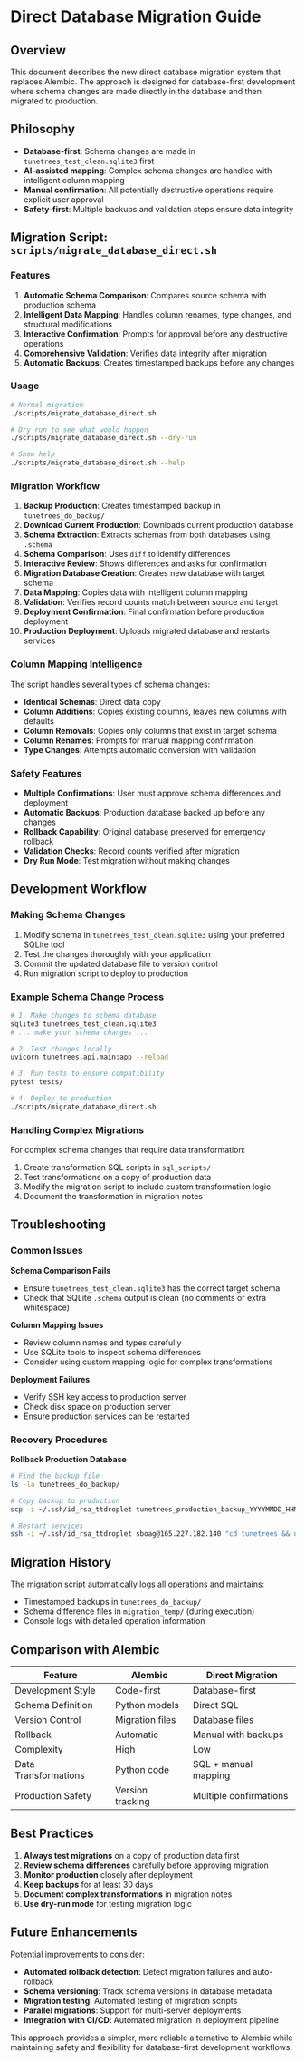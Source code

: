 # Direct Database Migration Guide

## Overview

This document describes the new direct database migration system that replaces Alembic. The approach is designed for database-first development where schema changes are made directly in the database and then migrated to production.

## Philosophy

- **Database-first**: Schema changes are made in `tunetrees_test_clean.sqlite3` first
- **AI-assisted mapping**: Complex schema changes are handled with intelligent column mapping
- **Manual confirmation**: All potentially destructive operations require explicit user approval
- **Safety-first**: Multiple backups and validation steps ensure data integrity

## Migration Script: `scripts/migrate_database_direct.sh`

### Features

1. **Automatic Schema Comparison**: Compares source schema with production schema
2. **Intelligent Data Mapping**: Handles column renames, type changes, and structural modifications
3. **Interactive Confirmation**: Prompts for approval before any destructive operations
4. **Comprehensive Validation**: Verifies data integrity after migration
5. **Automatic Backups**: Creates timestamped backups before any changes

### Usage

```bash
# Normal migration
./scripts/migrate_database_direct.sh

# Dry run to see what would happen
./scripts/migrate_database_direct.sh --dry-run

# Show help
./scripts/migrate_database_direct.sh --help
```

### Migration Workflow

1. **Backup Production**: Creates timestamped backup in `tunetrees_do_backup/`
2. **Download Current Production**: Downloads current production database
3. **Schema Extraction**: Extracts schemas from both databases using `.schema`
4. **Schema Comparison**: Uses `diff` to identify differences
5. **Interactive Review**: Shows differences and asks for confirmation
6. **Migration Database Creation**: Creates new database with target schema
7. **Data Mapping**: Copies data with intelligent column mapping
8. **Validation**: Verifies record counts match between source and target
9. **Deployment Confirmation**: Final confirmation before production deployment
10. **Production Deployment**: Uploads migrated database and restarts services

### Column Mapping Intelligence

The script handles several types of schema changes:

- **Identical Schemas**: Direct data copy
- **Column Additions**: Copies existing columns, leaves new columns with defaults
- **Column Removals**: Copies only columns that exist in target schema
- **Column Renames**: Prompts for manual mapping confirmation
- **Type Changes**: Attempts automatic conversion with validation

### Safety Features

- **Multiple Confirmations**: User must approve schema differences and deployment
- **Automatic Backups**: Production database backed up before any changes
- **Rollback Capability**: Original database preserved for emergency rollback
- **Validation Checks**: Record counts verified after migration
- **Dry Run Mode**: Test migration without making changes

## Development Workflow

### Making Schema Changes

1. Modify schema in `tunetrees_test_clean.sqlite3` using your preferred SQLite tool
2. Test the changes thoroughly with your application
3. Commit the updated database file to version control
4. Run migration script to deploy to production

### Example Schema Change Process

```bash
# 1. Make changes to schema database
sqlite3 tunetrees_test_clean.sqlite3
# ... make your schema changes ...

# 2. Test changes locally
uvicorn tunetrees.api.main:app --reload

# 3. Run tests to ensure compatibility
pytest tests/

# 4. Deploy to production
./scripts/migrate_database_direct.sh
```

### Handling Complex Migrations

For complex schema changes that require data transformation:

1. Create transformation SQL scripts in `sql_scripts/`
2. Test transformations on a copy of production data
3. Modify the migration script to include custom transformation logic
4. Document the transformation in migration notes

## Troubleshooting

### Common Issues

**Schema Comparison Fails**
- Ensure `tunetrees_test_clean.sqlite3` has the correct target schema
- Check that SQLite `.schema` output is clean (no comments or extra whitespace)

**Column Mapping Issues**
- Review column names and types carefully
- Use SQLite tools to inspect schema differences
- Consider using custom mapping logic for complex transformations

**Deployment Failures**
- Verify SSH key access to production server
- Check disk space on production server
- Ensure production services can be restarted

### Recovery Procedures

**Rollback Production Database**
```bash
# Find the backup file
ls -la tunetrees_do_backup/

# Copy backup to production
scp -i ~/.ssh/id_rsa_ttdroplet tunetrees_production_backup_YYYYMMDD_HHMMSS.sqlite3 sboag@165.227.182.140:/home/sboag/tunetrees/tunetrees_production.sqlite3

# Restart services
ssh -i ~/.ssh/id_rsa_ttdroplet sboag@165.227.182.140 "cd tunetrees && docker-compose restart"
```

## Migration History

The migration script automatically logs all operations and maintains:

- Timestamped backups in `tunetrees_do_backup/`
- Schema difference files in `migration_temp/` (during execution)
- Console logs with detailed operation information

## Comparison with Alembic

| Feature | Alembic | Direct Migration |
|---------|---------|------------------|
| Development Style | Code-first | Database-first |
| Schema Definition | Python models | Direct SQL |
| Version Control | Migration files | Database files |
| Rollback | Automatic | Manual with backups |
| Complexity | High | Low |
| Data Transformations | Python code | SQL + manual mapping |
| Production Safety | Version tracking | Multiple confirmations |

## Best Practices

1. **Always test migrations** on a copy of production data first
2. **Review schema differences** carefully before approving migration
3. **Monitor production** closely after deployment
4. **Keep backups** for at least 30 days
5. **Document complex transformations** in migration notes
6. **Use dry-run mode** for testing migration logic

## Future Enhancements

Potential improvements to consider:

- **Automated rollback detection**: Detect migration failures and auto-rollback
- **Schema versioning**: Track schema versions in database metadata
- **Migration testing**: Automated testing of migration scripts
- **Parallel migrations**: Support for multi-server deployments
- **Integration with CI/CD**: Automated migration in deployment pipeline

This approach provides a simpler, more reliable alternative to Alembic while maintaining safety and flexibility for database-first development workflows.
